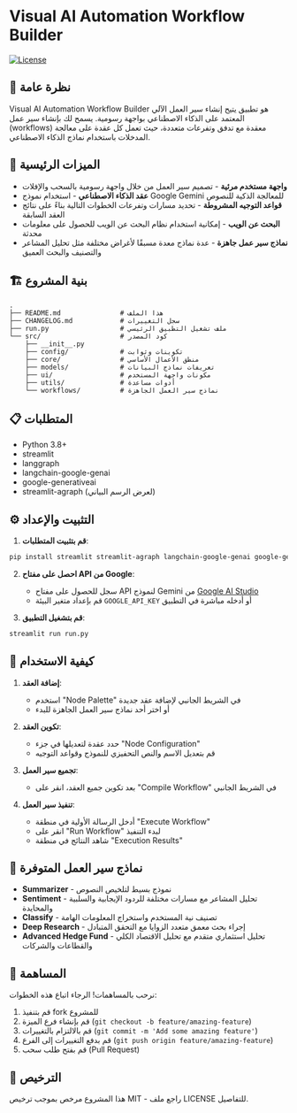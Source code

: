 # Visual AI Automation Workflow Builder

[![License](https://img.shields.io/badge/License-MIT-blue.svg)](LICENSE)

## 🤖 نظرة عامة

Visual AI Automation Workflow Builder هو تطبيق يتيح إنشاء سير العمل الآلي المعتمد على الذكاء الاصطناعي بواجهة رسومية. يسمح لك بإنشاء سير عمل (workflows) معقدة مع تدفق وتفرعات متعددة، حيث تعمل كل عقدة على معالجة المدخلات باستخدام نماذج الذكاء الاصطناعي.

## 🔑 الميزات الرئيسية

- **واجهة مستخدم مرئية** - تصميم سير العمل من خلال واجهة رسومية بالسحب والإفلات
- **عقد الذكاء الاصطناعي** - استخدام نموذج Google Gemini للمعالجة الذكية للنصوص
- **قواعد التوجيه المشروطة** - تحديد مسارات وتفرعات الخطوات التالية بناءً على نتائج العقد السابقة
- **البحث عن الويب** - إمكانية استخدام نظام البحث عن الويب للحصول على معلومات محدثة
- **نماذج سير عمل جاهزة** - عدة نماذج معدة مسبقًا لأغراض مختلفة مثل تحليل المشاعر والتصنيف والبحث العميق

## 🏗️ بنية المشروع

```
.
├── README.md               # هذا الملف
├── CHANGELOG.md            # سجل التغييرات
├── run.py                  # ملف تشغيل التطبيق الرئيسي
└── src/                    # كود المصدر
    ├── __init__.py
    ├── config/             # تكوينات وثوابت
    ├── core/               # منطق الأعمال الأساسي
    ├── models/             # تعريفات نماذج البيانات
    ├── ui/                 # مكونات واجهة المستخدم
    ├── utils/              # أدوات مساعدة
    └── workflows/          # نماذج سير العمل الجاهزة
```

## 📋 المتطلبات

- Python 3.8+
- streamlit
- langgraph
- langchain-google-genai
- google-generativeai
- streamlit-agraph (لعرض الرسم البياني)

## ⚙️ التثبيت والإعداد

1. **قم بتثبيت المتطلبات**:

```bash
pip install streamlit streamlit-agraph langchain-google-genai google-generativeai langgraph typing-extensions regex langchain-core
```

2. **احصل على مفتاح API من Google**:
   - سجل للحصول على مفتاح API لنموذج Gemini من [Google AI Studio](https://ai.google.dev/)
   - قم بإعداد متغير البيئة `GOOGLE_API_KEY` أو أدخله مباشرة في التطبيق

3. **قم بتشغيل التطبيق**:

```bash
streamlit run run.py
```

## 🚀 كيفية الاستخدام

1. **إضافة العقد**:
   - استخدم "Node Palette" في الشريط الجانبي لإضافة عقد جديدة
   - أو اختر أحد نماذج سير العمل الجاهزة للبدء

2. **تكوين العقد**:
   - حدد عقدة لتعديلها في جزء "Node Configuration"
   - قم بتعديل الاسم والنص التحفيزي للنموذج وقواعد التوجيه

3. **تجميع سير العمل**:
   - بعد تكوين جميع العقد، انقر على "Compile Workflow" في الشريط الجانبي

4. **تنفيذ سير العمل**:
   - أدخل الرسالة الأولية في منطقة "Execute Workflow"
   - انقر على "Run Workflow" لبدء التنفيذ
   - شاهد النتائج في منطقة "Execution Results"

## 📝 نماذج سير العمل المتوفرة

- **Summarizer** - نموذج بسيط لتلخيص النصوص
- **Sentiment** - تحليل المشاعر مع مسارات مختلفة للردود الإيجابية والسلبية والمحايدة
- **Classify** - تصنيف نية المستخدم واستخراج المعلومات الهامة
- **Deep Research** - إجراء بحث معمق متعدد الزوايا مع التحقق المتبادل
- **Advanced Hedge Fund** - تحليل استثماري متقدم مع تحليل الاقتصاد الكلي والقطاعات والشركات

## 🤝 المساهمة

نرحب بالمساهمات! الرجاء اتباع هذه الخطوات:

1. قم بتنفيذ fork للمشروع
2. قم بإنشاء فرع الميزة (`git checkout -b feature/amazing-feature`)
3. قم بالالتزام بالتغييرات (`git commit -m 'Add some amazing feature'`)
4. قم بدفع التغييرات إلى الفرع (`git push origin feature/amazing-feature`)
5. قم بفتح طلب سحب (Pull Request)

## 📄 الترخيص

هذا المشروع مرخص بموجب ترخيص MIT - راجع ملف LICENSE للتفاصيل.
